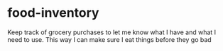 # food-inventory
Keep track of grocery purchases to let me know what I have and what I need to use. This way I can make sure I eat things before they go bad

